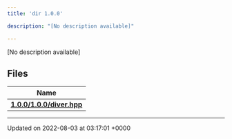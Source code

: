 ```yaml
---
title: 'dir 1.0.0'

description: "[No description available]"

---
```







[No description available]

## Files

| Name           |
| -------------- |
| **[1.0.0/1.0.0/diver.hpp](/documentation/code/main/files/1_80_80_2diver_8hpp/#file-1.0.0/diver.hpp)**  |






-------------------------------

Updated on 2022-08-03 at 03:17:01 +0000
